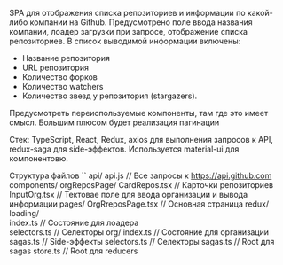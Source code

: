 SPA для отображения списка репозиториев и информации по какой-либо компании на Github. Предусмотрено поле ввода названия компании, лоадер загрузки при запросе, отображение списка репозиториев.
В список выводимой информации включены:
- Название репозитория
- URL репозитория 
- Количество форков
- Количество watchers
- Количество звезд у репозитория (stargazers).

Предусмотреть переиспользуемые компоненты, там где это имеет смысл.
Большим плюсом будет реализация пагинации

Стек: TypeScript, React,  Redux, axios для выполнения запросов к API, redux-saga для side-эффектов.  Используется material-ui для компонентовю.

Структура файлов
``
api/
 api.js             // Все запросы к https://api.github.com
components/
 orgReposPage/
  CardRepos.tsx     // Карточки репозиториев 
  InputOrg.tsx      // Тектовае поле для ввода организации и вывода информации
pages/
 OrgRreposPage.tsx  // Основная страница 
redux/ 
 loading/            
  index.ts          // Состояние для лоадера    
  selectors.ts      // Селекторы
 org/
  index.ts          // Состояние для организации 
  sagas.ts          // Side-эффекты
  selectors.ts      // Селекторы
 sagas.ts           // Root для sagas
 store.ts           // Root для reducers
 ```
